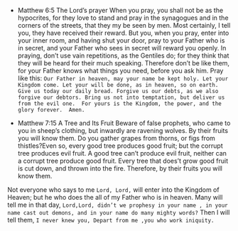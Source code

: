 - Matthew 6:5 The Lord’s prayer
When you pray, you shall not be as the hypocrites, for they love to stand and pray in the synagogues and in the corners of the streets, that they my be seen by men. Most certainly, I tell you, they have received their reward. But you, when you pray, enter into your inner room, and having shut your door, pray to your Father who is in secret, and your Father who sees in secret will reward you openly.
In praying, don’t use vain repetitions, as the Gentiles do; for they think that they will be heard for their much speaking. Therefore don’t be like them, for your Father knows what things you need, before you ask him.
Pray like this:  `Our Father in heaven, may your name be kept holy.
Let your Kingdom come. Let your will be done, as in heaven, so on earth.
Give us today our daily bread.
Forgive us our debts, as we also forgive our debtors.
Bring us not into temptation, but deliver us from the evil one. 
For yours is the Kingdom, the power, and the glory forever. 
Amen. `

- Matthew 7:15 A Tree and Its Fruit
Beware of false prophets, who came to you in sheep’s clothing, but inwardly are ravening wolves. By their fruits you will know them. Do you gather grapes from thorns, or figs from thistles?Even so, every good tree produces good fruit; but the corrupt tree produces evil fruit. A good tree can’t produce evil fruit, neither can a corrupt tree produce good fruit. Every tree that does’t grow good fruit is cut down, and thrown into the fire. Therefore, by their fruits you will know them. 

Not everyone who says to me `Lord, Lord,` will enter into the Kingdom of Heaven; but he who does the all of my Father who is in heaven. Many will tell me in that day, `Lord,Lord, didn’t we prophesy in your name , in your name cast out demons, and in your name do many mighty words?` Then I will tell them, `I never knew you, Depart from me ,you who work iniquity.`




